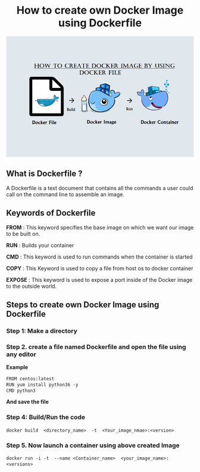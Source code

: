 <div align="center">
  <h1> How to create own Docker Image using Dockerfile </h1>
</div>

![Dockerfile](../images/Dockerfile.png)


## What is Dockerfile ?
A Dockerfile is a text document that contains all the commands a user could call on the command line to assemble an image. 


## Keywords of Dockerfile 

**FROM** : This keyword specifies the base image on which we want our image to be built on. 

**RUN** : Builds your container

**CMD** : This keyword is used to run commands when the container is started

**COPY** : This Keyword is used to copy a file from host os to docker container

**EXPOSE** : This keyword is used to expose a port inside of the Docker image to the outside world.


## Steps to create own Docker Image using Dockerfile 

### Step 1: Make a directory

### Step 2. create a file named Dockerfile and open the file using any editor

**Example**

```
FROM centos:latest
RUN yum install python36 -y
CMD python3
``` 
**And save the file**

### Step 4: Build/Run the code 
```
docker build  <directory_name>  -t  <Your_image_nmae>:<version> 
``` 

### Step 5. Now launch a container using above created Image
```
docker run -i -t  --name <Container_name>  <your_image_name>:<versions>
```

